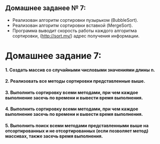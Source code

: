##  Домашнее заданее № 7:

- Реализован алгоритм сортировки пузырьком (BubbleSort).
- Реализован алгоритм сортировки вставкой (MergeSort).
- Программа выводит скорость работы каждого алгоритма сортировки, (http://sort.my/) адрес получения информации.

# Домашнее задание 7:
#### 1. Создать массив со случайными числовыми значениями длины n.
#### 2. Реализовать все методы сортировки представленные выше.
#### 3. Выполнить сортировку всеми методами, при чем каждое выполнение засечь по времени и вывести время выполнения.
#### 4. Выполнить сортировку всеми методами, при чем каждое выполнение засечь по времени и вывести время выполнения.
#### 5. Выполнить поиск всеми методами представленными выше на отсортированных и не отсортированных (если позволяет метод) массивах, также засечь время выполнения.






